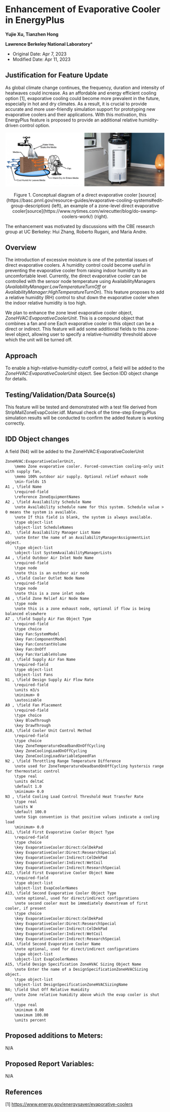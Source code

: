 
Enhancement of Evaporative Cooler in EnergyPlus
================

**Yujie Xu, Tianzhen Hong**

**Lawrence Berkeley National Laboratory***

 - Original Date: Apr 7, 2023
 - Modified Date: Apr 11, 2023

## Justification for Feature Update

As global climate change continues, the frequency, duration and intensity of heatwaves could increase. As an affordable and energy efficient cooling option [1], evaporative cooling could become more prevalent in the future, especially in hot and dry climates. As a result, it is crucial to provide accurate and more user-friendly simulation support for prototyping new evaporative coolers and their applications. With this motivation, this EnergyPlus feature is proposed to provide an additional relative humidity-driven control option.

![zoneEvapCoolerDiagram](zoneEvapCoolerDiagram.png)
<p style="text-align: center;"> Figure 1. Conceptual diagram of a direct evaporative cooler [source](https://basc.pnnl.gov/resource-guides/evaporative-cooling-systems#edit-group-description) (left), an example of a zone-level direct evaporative cooler[source](https://www.nytimes.com/wirecutter/blog/do-swamp-coolers-work/) (right).</p>

The enhancement was motivated by discussions with the CBE research group at UC Berkeley: Hui Zhang, Roberto Rugani, and Maria Andre.

## Overview ##

The introduction of excessive moisture is one of the potential issues of direct evaporative coolers. A humidity control could become useful in preventing the evaporative cooler from raising indoor humidity to an uncomfortable level. Currently, the direct evaporative cooler can be controlled with the sensor node temperature using AvailabilityManagers (*AvailabilityManager:LowTemperatureTurnOff* or *AvailabilityManager:HighTemperatureTurnOn*). This feature proposes to add a relative humidity (RH) control to shut down the evaporative cooler when the indoor relative humidity is too high.

We plan to enhance the zone level evaporative cooler object, *ZoneHVAC:EvaporativeCoolerUnit*. This is a compound object that combines a fan and one
Each evaporative cooler in this object can be a direct or indirect. This feature will add some additional fields to this zone-level object, allowing user to specify a relative-humidity threshold above which the unit will be turned off.

## Approach

To enable a high-relative-humidity-cutoff control, a field will be added to the *ZoneHVAC:EvaporativeCoolerUnit* object. See Section IDD object change for details.

## Testing/Validation/Data Source(s)

This feature will be tested and demonstrated with a test file derived from StripMallZoneEvapCooler.idf. Manual check of the time-step EnergyPlus simulation results will be conducted to confirm the added feature is working correctly. 

## IDD Object changes

A field (N4) will be added to the ZoneHVAC:EvaporativeCoolerUnit

    ZoneHVAC:EvaporativeCoolerUnit,
        \memo Zone evaporative cooler. Forced-convection cooling-only unit with supply fan,
        \memo 100% outdoor air supply. Optional relief exhaust node
        \min-fields 15
    A1 , \field Name
        \required-field
        \reference ZoneEquipmentNames
    A2 , \field Availability Schedule Name
        \note Availability schedule name for this system. Schedule value > 0 means the system is available.
        \note If this field is blank, the system is always available.
        \type object-list
        \object-list ScheduleNames
    A3,  \field Availability Manager List Name
        \note Enter the name of an AvailabilityManagerAssignmentList object.
        \type object-list
        \object-list SystemAvailabilityManagerLists
    A4 , \field Outdoor Air Inlet Node Name
        \required-field
        \type node
        \note this is an outdoor air node
    A5 , \field Cooler Outlet Node Name
        \required-field
        \type node
        \note this is a zone inlet node
    A6 , \field Zone Relief Air Node Name
        \type node
        \note this is a zone exhaust node, optional if flow is being balanced elsewhere
    A7 , \field Supply Air Fan Object Type
        \required-field
        \type choice
        \key Fan:SystemModel
        \key Fan:ComponentModel
        \key Fan:ConstantVolume
        \key Fan:OnOff
        \key Fan:VariableVolume
    A8 , \field Supply Air Fan Name
        \required-field
        \type object-list
        \object-list Fans
    N1 , \field Design Supply Air Flow Rate
        \required-field
        \units m3/s
        \minimum> 0
        \autosizable
    A9 , \field Fan Placement
        \required-field
        \type choice
        \key BlowThrough
        \key DrawThrough
    A10, \field Cooler Unit Control Method
        \required-field
        \type choice
        \key ZoneTemperatureDeadbandOnOffCycling
        \key ZoneCoolingLoadOnOffCycling
        \key ZoneCoolingLoadVariableSpeedFan
    N2 , \field Throttling Range Temperature Difference
        \note used for ZoneTemperatureDeadbandOnOffCycling hystersis range for thermostatic control
        \type real
        \units deltaC
        \default 1.0
        \minimum> 0.0
    N3 , \field Cooling Load Control Threshold Heat Transfer Rate
        \type real
        \units W
        \default 100.0
        \note Sign convention is that positive values indicate a cooling load
        \minimum> 0.0
    A11, \field First Evaporative Cooler Object Type
        \required-field
        \type choice
        \key EvaporativeCooler:Direct:CelDekPad
        \key EvaporativeCooler:Direct:ResearchSpecial
        \key EvaporativeCooler:Indirect:CelDekPad
        \key EvaporativeCooler:Indirect:WetCoil
        \key EvaporativeCooler:Indirect:ResearchSpecial
    A12, \field First Evaporative Cooler Object Name
        \required-field
        \type object-list
        \object-list EvapCoolerNames
    A13, \field Second Evaporative Cooler Object Type
        \note optional, used for direct/indirect configurations
        \note second cooler must be immediately downstream of first cooler, if present
        \type choice
        \key EvaporativeCooler:Direct:CelDekPad
        \key EvaporativeCooler:Direct:ResearchSpecial
        \key EvaporativeCooler:Indirect:CelDekPad
        \key EvaporativeCooler:Indirect:WetCoil
        \key EvaporativeCooler:Indirect:ResearchSpecial
    A14, \field Second Evaporative Cooler Name
        \note optional, used for direct/indirect configurations
        \type object-list
        \object-list EvapCoolerNames
    A15, \field Design Specification ZoneHVAC Sizing Object Name
        \note Enter the name of a DesignSpecificationZoneHVACSizing object.
        \type object-list
        \object-list DesignSpecificationZoneHVACSizingName
    N4; \field Shut Off Relative Humidity
        \note Zone relative humidity above which the evap cooler is shut off.
        \type real
        \minimum 0.00
        \maximum 100.00
        \units percent

## Proposed additions to Meters:

N/A

## Proposed Report Variables:

N/A
 
## References

[1] https://www.energy.gov/energysaver/evaporative-coolers <br>

